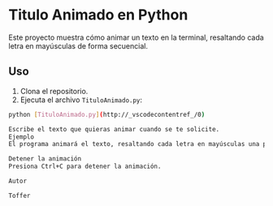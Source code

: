 # Titulo Animado en Python

Este proyecto muestra cómo animar un texto en la terminal, resaltando cada letra en mayúsculas de forma secuencial.

## Uso

1. Clona el repositorio.
2. Ejecuta el archivo `TituloAnimado.py`:

```sh
python [TituloAnimado.py](http://_vscodecontentref_/0)

Escribe el texto que quieras animar cuando se te solicite.
Ejemplo
El programa animará el texto, resaltando cada letra en mayúsculas una por una.

Detener la animación
Presiona Ctrl+C para detener la animación.

Autor

Toffer
